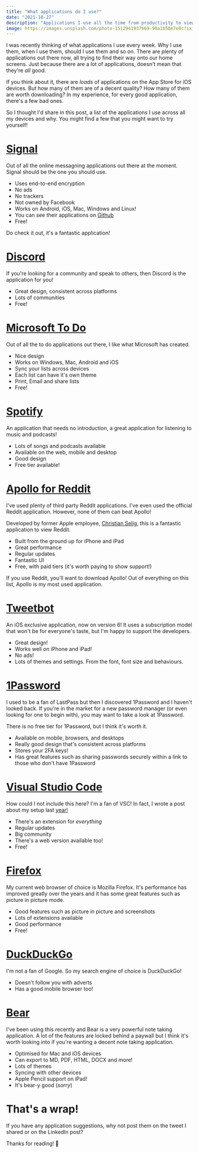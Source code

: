 ```yaml
---
title: "What applications do I use?"
date: "2021-10-27"
description: "Applications I use all the time from productivity to viewing content!"
image: https://images.unsplash.com/photo-1512941937669-90a1b58e7e9c?ixid=MnwxMjA3fDB8MHxwaG90by1wYWdlfHx8fGVufDB8fHx8&ixlib=rb-1.2.1&auto=format&fit=crop&w=1740&q=80
---
```


I was recently thinking of what applications I use every week. Why I use them, when I use them, should I use them and so on. There are plenty of applications out there now, all trying to find their way onto our home screens. Just because there are a lot of applications, doesn't mean that they're _all_ good.

If you think about it, there are _loads_ of applications on the App Store for iOS devices. But how many of them are of a decent quality? How many of them are worth downloading? In my experience, for every good application, there's a few bad ones.

So I thought I'd share in this post, a list of the applications I use across all my devices and why. You might find a few that you might want to try yourself!

# [Signal](https://signal.org/)

Out of all the online messagning applications out there at the moment. Signal should be the one you should use.

- Uses end-to-end encryption
- No ads
- No trackers
- Not owned by Facebook
- Works on Android, iOS, Mac, Windows and Linux!
- You can see their applications on [Github](https://github.com/signalapp)
- Free!

Do check it out, it's a fantastic application!

# [Discord](https://discord.com/)

If you're looking for a community and speak to others, then Discord is the application for you!

- Great design, consistent across platforms
- Lots of communities
- Free!

# [Microsoft To Do](https://todo.microsoft.com/tasks/en-gb/)

Out of all the to do applications out there, I like what Microsoft has created.

- Nice design
- Works on Windows, Mac, Android and iOS
- Sync your lists across devices
- Each list can have it's own theme
- Print, Email and share lists
- Free!

# [Spotify](https://www.spotify.com/uk/)

An application that needs no introduction, a great application for listening to music and podcasts!

- Lots of songs and podcasts available
- Available on the web, mobile and desktop
- Good design
- Free tier available!

# [Apollo for Reddit](https://apolloapp.io/)

I've used plenty of third party Reddit applications. I've even used the official Reddit application. However, none of them can beat Apollo!

Developed by former Apple employee, [Christian Selig](https://twitter.com/ChristianSelig), this is a fantastic application to view Reddit.

- Built from the ground up for iPhone and iPad
- Great performance
- Regular updates
- Fantastic UI
- Free, with paid tiers (it's worth paying to show support!)

If you use Reddit, you'll want to download Apollo! Out of everything on this list, Apollo is my most used application.

# [Tweetbot](https://tapbots.com/tweetbot/)

An iOS exclusive application, now on version 6! It uses a subscription model that won't be for everyone's taste, but I'm happy to support the developers.

- Great design!
- Works well on iPhone and iPad!
- No ads!
- Lots of themes and settings. From the font, font size and behaviours.

# [1Password](https://1password.com/)

I used to be a fan of LastPass but then I discovered 1Password and I haven't looked back. If you're in the market for a new password manager (or even looking for one to begin with), you may want to take a look at 1Password.

There is no free tier for 1Password, but I think it's worth it.

- Available on mobile, browsers, and desktops
- Really good design that's consistent across platforms
- Stores your 2FA keys!
- Has great features such as sharing passwords securely within a link to those who don't have 1Password

# [Visual Studio Code](https://code.visualstudio.com/)

How could I not include this here? I'm a fan of VSC! In fact, I wrote a post about my setup last [year!](https://joshblewitt.dev/blog/tour-of-my-vsc-env-16-10-2020/)

- There's an extension for _everything_
- Regular updates
- Big community
- There's a web version available too!
- Free!

# [Firefox](https://www.mozilla.org/en-GB/firefox/new/)

My current web browser of choice is Mozilla Firefox. It's performance has improved greatly over the years and it has some great features such as picture in picture mode.

- Good features such as picture in picture and screenshots
- Lots of extensions available
- Good performance
- Free!

# [DuckDuckGo](https://duckduckgo.com/)

I'm not a fan of Google. So my search engine of choice is DuckDuckGo!

- Doesn't follow you with adverts
- Has a good mobile browser too!

# [Bear](https://bear.app/)

I've been using this recently and Bear is a very powerful note taking application. A lot of the features are locked behind a paywall but I think it's worth looking into if you're wanting a decent note taking application.

- Optimised for Mac and iOS devices
- Can export to MD, PDF, HTML, DOCX and more!
- Lots of themes
- Syncing with other devices
- Apple Pencil support on iPad!
- It's bear-y good (_sorry_)

# That's a wrap!

If you have any application suggestions, why not post them on the tweet I shared or on the LinkedIn post?

Thanks for reading! 👏